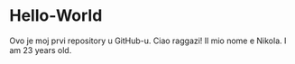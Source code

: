 # Hello-World
Ovo je moj prvi repository u GitHub-u. Ciao raggazi! Il mio nome e Nikola. I am 23 years old.
